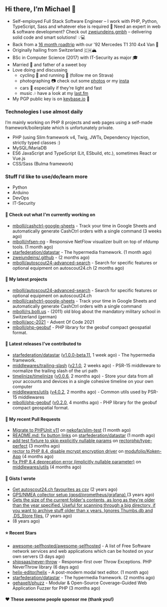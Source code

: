 ## Hi there, I’m Michael 👋

- Self-employed Full Stack Software Engineer – I work with PHP, Python, TypeScript, Sass and whatever else is required
  🚀 Need an expert in web & software development? Check out [zweiundeins.gmbh](https://zweiundeins.gmbh) – delivering solid code and smart solutions! 💡💻
- Back from a [16 month roadtrip](https://unterwegs.2und1.ch) with our '92 Mercedes T1 310 4x4 Van 🚒
- Originally hailing from Switzerland 🇨🇭🏔
- BSc in Computer Science (2017) with IT-Security as major 🎓
- Married 💍 and father of a sweet boy
- Love doing and discussing
  - cycling 🚴 and running 🏃 (follow me on Strava)
  - photographing 📷 check out some [photos](https://bolli.us) or my [insta](https://instagram.com/michaelbolli)
  - cars 🚗 especially if they’re light and fast
  - music 🎶 have a look at my [last.fm](https://last.fm/user/bolley)
- My PGP public key is on [keybase.io](https://keybase.io/mbolli) 🔑

### Technologies I use almost daily
I’m mainly working on PHP 8 projects and web pages using a self-made framework/boilerplate which is unfortunately private.
- PHP (using Slim framework v4, Twig, JWTs, Dependency Injection, strictly typed classes :)
- MySQL/MariaDB
- ES6 JavaScript and TypeScript (Lit, ESbuild, etc.), sometimes React or Vue.js
- CSS/Sass (Bulma framework)

### Stuff I’d like to use/do/learn more
- Python
- Arduino
- DevOps
- IT-Security

#### 👷 Check out what I'm currently working on

- [mbolli/cashctrl-google-sheets](https://github.com/mbolli/cashctrl-google-sheets) - Track your time in Google Sheets and automatically generate CashCtrl orders with a single command (3 weeks ago)
- [mbolli/nfsen-ng](https://github.com/mbolli/nfsen-ng) - Responsive NetFlow visualizer built on top of nfdump tools. (1 month ago)
- [starfederation/datastar](https://github.com/starfederation/datastar) - The hypermedia framework. (1 month ago)
- [zweiundeins/.github](https://github.com/zweiundeins/.github) -  (2 months ago)
- [mbolli/autoscout24-advanced-search](https://github.com/mbolli/autoscout24-advanced-search) - Search for specific features or optional equipment on autoscout24.ch (2 months ago)

#### 🌱 My latest projects

- [mbolli/autoscout24-advanced-search](https://github.com/mbolli/autoscout24-advanced-search) - Search for specific features or optional equipment on autoscout24.ch
- [mbolli/cashctrl-google-sheets](https://github.com/mbolli/cashctrl-google-sheets) - Track your time in Google Sheets and automatically generate CashCtrl orders with a single command
- [mbolli/rs.bolli.us](https://github.com/mbolli/rs.bolli.us) - (2011) old blog about the mandatory military school in Switzerland (german)
- [mbolli/aoc-2021](https://github.com/mbolli/aoc-2021) - Advent Of Code 2021
- [mbolli/php-geobuf](https://github.com/mbolli/php-geobuf) - PHP library for the geobuf compact geospatial format.

#### 🔭 Latest releases I've contributed to

- [starfederation/datastar](https://github.com/starfederation/datastar) ([v1.0.0-beta.11](https://github.com/starfederation/datastar/releases/tag/v1.0.0-beta.11), 1 week ago) - The hypermedia framework.
- [middlewares/trailing-slash](https://github.com/middlewares/trailing-slash) ([v2.1.0](https://github.com/middlewares/trailing-slash/releases/tag/v2.1.0), 2 weeks ago) - PSR-15 middleware to normalize the trailing slash of the uri path
- [timelinize/timelinize](https://github.com/timelinize/timelinize) ([v0.0.6](https://github.com/timelinize/timelinize/releases/tag/v0.0.6), 2 months ago) - Store your data from all your accounts and devices in a single cohesive timeline on your own computer
- [middlewares/utils](https://github.com/middlewares/utils) ([v4.0.2](https://github.com/middlewares/utils/releases/tag/v4.0.2), 2 months ago) - Common utils used by PSR-15 middlewares
- [mbolli/php-geobuf](https://github.com/mbolli/php-geobuf) ([v0.2.0](https://github.com/mbolli/php-geobuf/releases/tag/v0.2.0), 4 months ago) - PHP library for the geobuf compact geospatial format.

#### 🔨 My recent Pull Requests

- [Migrate to PHPUnit v11](https://github.com/nekofar/slim-test/pull/172) on [nekofar/slim-test](https://github.com/nekofar/slim-test) (1 month ago)
- [README.md: fix button links](https://github.com/starfederation/datastar/pull/652) on [starfederation/datastar](https://github.com/starfederation/datastar) (1 month ago)
- [add test fixture to skip explicitly nullable params](https://github.com/rectorphp/type-perfect/pull/56) on [rectorphp/type-perfect](https://github.com/rectorphp/type-perfect) (3 months ago)
- [rector to PHP 8.4, disable mcrypt encryption driver](https://github.com/modufolio/Koken-App/pull/28) on [modufolio/Koken-App](https://github.com/modufolio/Koken-App) (4 months ago)
- [fix PHP 8.4 deprecation error (implicitly nullable parameter)](https://github.com/middlewares/utils/pull/29) on [middlewares/utils](https://github.com/middlewares/utils) (4 months ago)

#### 📓 Gists I wrote

- [Get autoscout24.ch favourites as csv](https://gist.github.com/cadfa79fd026e205b8b05716068ff19c) (2 years ago)
- [GPS/NMEA collector setup (gpsd/prometheus/grafana) ](https://gist.github.com/fba44156cf668940e325f98cb62483f7) (3 years ago)
- [Gets the size of the current folder&#39;s contents, as long as they&#39;re older than the year specified. Useful for scanning through a big directory, if you want to archive stuff older than x years. Ignores Thumbs.db and .DS_Store files.](https://gist.github.com/8ba3def57706c654187379796af735a6) (7 years ago)
- [](https://gist.github.com/92d2f67475453c77eed2b3a35ec42904) (8 years ago)

#### ⭐ Recent Stars

- [awesome-selfhosted/awesome-selfhosted](https://github.com/awesome-selfhosted/awesome-selfhosted) - A list of Free Software network services and web applications which can be hosted on your own servers (3 days ago)
- [shipsaas/never-throw](https://github.com/shipsaas/never-throw) - Response-first over Throw Exceptions. PHP NeverThrow library (6 days ago)
- [helix-editor/helix](https://github.com/helix-editor/helix) - A post-modern modal text editor. (1 month ago)
- [starfederation/datastar](https://github.com/starfederation/datastar) - The hypermedia framework. (2 months ago)
- [gehaxelt/phuzz](https://github.com/gehaxelt/phuzz) - Modular &amp; Open-Source Coverage-Guided Web Application Fuzzer for PHP (3 months ago)

#### ❤️ These awesome people sponsor me (thank you!)

